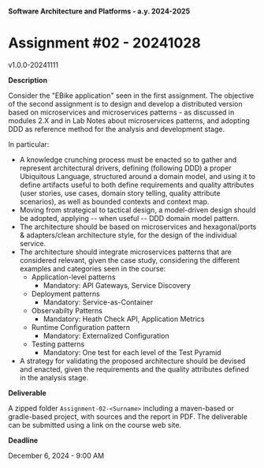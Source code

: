 #### Software Architecture and Platforms - a.y. 2024-2025
 
# Assignment #02 - 20241028 

v1.0.0-20241111

**Description** 

Consider the "EBike application" seen in the first assignment. The objective of the second assignment is to design and develop a distributed version based on microservices and microservices patterns - as discussed in modules 2.X and in Lab Notes about microservices patterns, and adopting DDD as reference method for the analysis and development stage.

In particular:

- A knowledge crunching process must be enacted so to gather and represent architectural drivers, defining (following DDD) a proper Ubiquitous Language, structured around a domain model, and using it to define artifacts useful to both define requirements and quality attributes (user stories, use cases, domain story telling, quality attribute scenarios), as well as bounded contexts and context map.
- Moving from strategical to tactical design, a model-driven design should be adopted, applying -- when useful -- DDD domain model pattern.
- The architecture should be based on microservices and hexagonal/ports & adapters/clean architecture style, for the design of the individual service.
- The architecture should integrate microservices patterns that are considered relevant, given the case study, considering the different examples and categories seen in the course:
  - Application-level patterns
    - Mandatory: API Gateways, Service Discovery 
  - Deployment patterns
    - Mandatory: Service-as-Container
  - Observabilty Patterns
    - Mandatory: Heath Check API, Application Metrics
  - Runtime Configuration pattern
    - Mandatory: Externalized Configuration
  - Testing patterns
    - Mandatory: One test for each level of the Test Pyramid
- A strategy for validating the proposed architecture should be devised and enacted, given the requirements and the quality attributes defined in the analysis stage.  
    
**Deliverable**

A zipped folder ``Assignment-02-<Surname>`` including a maven-based or gradle-based project, with sources and the report in PDF. The deliverable can be submitted using a link on the course web site.

**Deadline** 

December 6, 2024 - 9:00 AM
 
